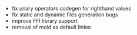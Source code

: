 - fix unary operators codegen for righthand values
- fix static and dynamic files generation bugs
- improve FFI library support
- removal of mold as default linker
